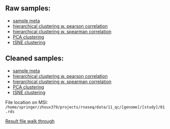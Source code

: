 ## Raw samples:
* [sample meta](00.meta.tsv)
* [hierarchical clustering w. pearson correlation](11.hclust.p.pdf)
* [hierarchical clustering w. spearman correlation](11.hclust.s.pdf)
* [PCA clustering](11.pca.pdf)
* [tSNE clustering](11.tsne.pdf)

## Cleaned samples:
* [sample meta](01.meta.tsv)
* [hierarchical clustering w. pearson correlation](21.hclust.p.pdf)
* [hierarchical clustering w. spearman correlation](21.hclust.s.pdf)
* [PCA clustering](21.pca.pdf)
* [tSNE clustering](21.tsne.pdf)

File location on MSI:
`/home/springer/zhoux379/projects/rnaseq/data/11_qc/[genome]/[study]/01.rds`

[Result file walk through](https://github.com/orionzhou/rnaseq/blob/master/output.md)

